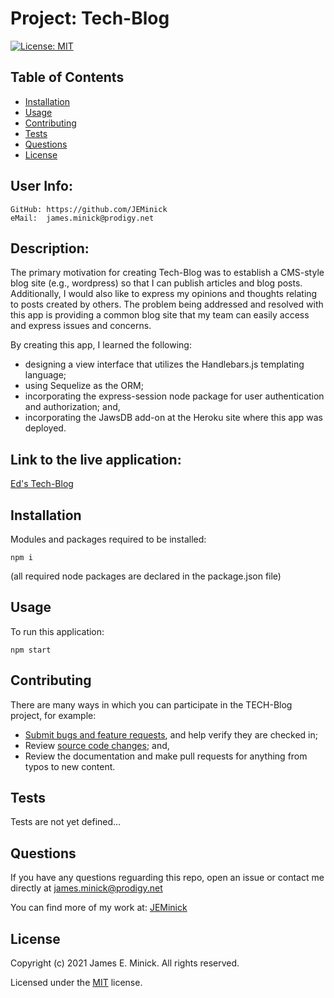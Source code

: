 # Project: Tech-Blog

  [![License: MIT](https://img.shields.io/badge/License-MIT-yellow.svg)](https://opensource.org/licenses/MIT)
  
## Table of Contents

*    [Installation](#installation)
*    [Usage](#usage)
*    [Contributing](#contributing)
*    [Tests](#tests)
*    [Questions](#questions)
*    [License](#license)

## User Info:
    GitHub: https://github.com/JEMinick   
    eMail:  james.minick@prodigy.net

## Description: 

The primary motivation for creating Tech-Blog was to establish a CMS-style blog site (e.g., wordpress) so that I can publish articles and blog posts. Additionally, I would also like to express my opinions and thoughts relating to posts created by others.
The problem being addressed and resolved with this app is providing a common blog site that my team can easily access and express issues and concerns.

By creating this app, I learned the following: 
*    designing a view interface that utilizes the Handlebars.js templating language;
*    using Sequelize as the ORM;
*    incorporating the express-session node package for user authentication and authorization; and,
*    incorporating the JawsDB add-on at the Heroku site where this app was deployed.

## Link to the live application:
[Ed's Tech-Blog](https://eds-tech-blog.herokuapp.com/)

## Installation
<a name="installation"></a>

Modules and packages required to be installed:

```shell
npm i
```
(all required node packages are declared in the package.json file)

## Usage
<a name="usage"></a>

To run this application:
```shell
npm start
```

## Contributing
<a name="contributing"></a>
There are many ways in which you can participate in the TECH-Blog project, for example:
*    [Submit bugs and feature requests](https://github.com/JEMinick/Tech-Blog/issues), and help verify they are checked in;
*    Review [source code changes](https://github.com/JEMinick/Tech-Blog/pulls); and,
*    Review the documentation and make pull requests for anything from typos to new content.

## Tests
<a name="tests"></a>
   Tests are not yet defined...

## Questions
<a name="questions"></a>
If you have any questions reguarding this repo, open an issue or
contact me directly at james.minick@prodigy.net

You can find more of my work at: [JEMinick](https://github.com/JEMinick)

## License
<a name="license"></a>
Copyright (c) 2021 James E. Minick. All rights reserved.

Licensed under the [MIT](./LICENSE) license.


